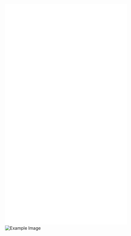 <p align="left">
  <img src="/github-metrics.svg" alt="Metrics" width="400"> 
  <!-- ![Horan Mustaplot's GitHub stats](https://github-readme-stats.vercel.app/api?username=horanmustaplot&show_icons=true&theme=transparent) -->
  <img src="https://github-readme-stats.vercel.app/api?username=horanmustaplot&show_icons=true&theme=transparent" alt="Example Image" style="vertical-align:top">
  <!-- <img src="https://github-readme-stats.vercel.app/api?username=horanmustaplot&show_icons=true&theme=transparent" alt="Metrics" width="400"> -->
</p>
